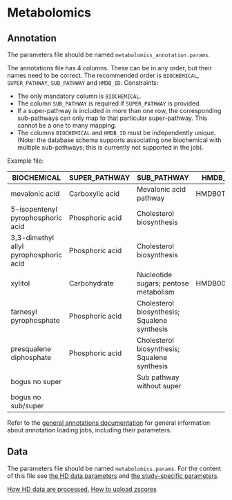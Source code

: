 Metabolomics
============

Annotation
----------

The parameters file should be named `metabolomics_annotation.params`.

The annotations file has 4 columns. These can be in any order, but their names
need to be correct. The recommended order is `BIOCHEMICAL`, `SUPER_PATHWAY`,
`SUB_PATHWAY` and `HMDB_ID`. Constraints:

- The only mandatory column is `BIOCHEMICAL`.
- The column `SUB_PATHWAY` is required if `SUPER_PATHWAY` is provided.
- If a super-pathway is included in more than one row, the corresponding sub-pathways
  can only map to that particular super-pathway. This cannot be a one to many mapping.
- The columns `BIOCHEMICAL` and `HMDB_ID` must be independently unique. (Note:
  the database schema supports associating one biochemical with multiple
  sub-pathways; this is currently not supported in the job).

Example file:

| BIOCHEMICAL                            | SUPER\_PATHWAY  | SUB\_PATHWAY                                 | HMDB\_ID  |
|----------------------------------------|-----------------|----------------------------------------------|-----------|
| mevalonic acid                         | Carboxylic acid | Mevalonic acid pathway                       | HMDB0TEST |
| 5-isopentenyl pyrophosphoric acid      | Phosphoric acid | Cholesterol biosynthesis                     |           |
| 3,3-dimethyl allyl pyrophosphoric acid | Phosphoric acid | Cholesterol biosynthesis                     |           |
| xylitol                                | Carbohydrate    | Nucleotide sugars; pentose metabolism        | HMDB00568 |
| farnesyl pyrophosphate                 | Phosphoric acid | Cholesterol biosynthesis; Squalene synthesis |           |
| presqualene diphosphate                | Phosphoric acid | Cholesterol biosynthesis; Squalene synthesis |           |
| bogus no super                         |                 | Sub pathway without super                    |           |
| bogus no sub/super                     |                 |                                              |           |

Refer to the [general annotations documentation](annotations.md) for general
information about annotation loading jobs, including their parameters.

Data
----

The parameters file should be named `metabolomics.params`.
For the content of this file see [the HD data parameters](hd-params.md) and [the study-specific parameters](study-params.md).

[How HD data are processed.](../hd-data-processing-details.md)
[How to upload zscores](../zscore-upload.md)

<!-- vim: tw=80 et ft=markdown spell:
-->

